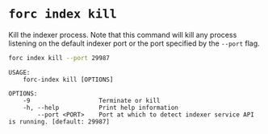 # `forc index kill`

Kill the indexer process. Note that this command will kill any process listening on the default indexer port or the port specified by the `--port` flag.

```bash
forc index kill --port 29987
```

```text
USAGE:
    forc-index kill [OPTIONS]

OPTIONS:
    -9                   Terminate or kill
    -h, --help           Print help information
        --port <PORT>    Port at which to detect indexer service API is running. [default: 29987]
```
